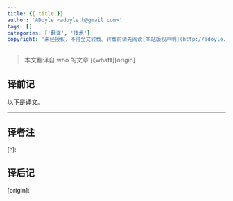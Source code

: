 ```yaml
---
title: {{ title }}
author: 'ADoyle <adoyle.h@gmail.com>'
tags: []
categories: ['翻译', '技术']
copyright: '未经授权，不得全文转载。转载前请先阅读[本站版权声明](http://adoyle.me/blog/copyright.html)'
---
```


> 本文翻译自 who 的文章 [《what》][origin]

## 译前记


<!-- more -->

以下是译文。

----

<!-- 译文 -->

## 译者注

[^1]:
[^2]:
[^3]:

[^]:

## 译后记

<!-- 以下是相关链接 -->

[origin]:
